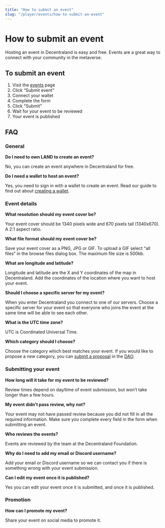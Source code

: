 ```yaml
---
title: "How to submit an event"
slug: "/player/events/how-to-submit-an-event"
---
```

# How to submit an event

Hosting an event in Decentraland is easy and free. Events are a great way to connect with your community in the metaverse.

## To submit an event

1. Visit the [events](https://events.decentraland.org/) page
2. Click “Submit event”
3. Connect your wallet
4. Complete the form
5. Click "Submit"
6. Wait for your event to be reviewed
7. Your event is published

## FAQ

### General

**Do I need to own LAND to create an event?**

No, you can create an event anywhere in Decentraland for free.

**Do I need a wallet to host an event?**

Yes, you need to sign in with a wallet to create an event. Read our guide to find out about [creating a wallet](https://docs.decentraland.org/player/blockchain-integration/get-a-wallet/).

### Event details

**What resolution should my event cover be?**

Your event cover should be 1340 pixels wide and 670 pixels tall (1340x670). A 2:1 aspect ratio.

**What file format should my event cover be?**

Save your event cover as a PNG, JPG or GIF. To upload a GIF select “all files” in the browse files dialog box. The maximum file size is 500kb.

**What are longitude and latitude?**

Longitude and latitude are the X and Y coordinates of the map in Decentraland. Add the coordinates of the location where you want to host your event.

**Should I choose a specific server for my event?**

When you enter Decentraland you connect to one of our servers. Choose a specific server for your event so that everyone who joins the event at the same time will be able to see each other.

**What is the UTC time zone?**

UTC is Coordinated Universal Time.

**Which category should I choose?**

Choose the category which best matches your event. If you would like to propose a new category, you can [submit a proposal](https://docs.decentraland.org/player/general/dao/dao-userguide/) in the [DAO](https://governance.decentraland.org/).

### Submitting your event

**How long will it take for my event to be reviewed?**

Review times depend on day/time of event submission, but won’t take longer than a few hours.

**My event didn’t pass review, why not?**

Your event may not have passed review because you did not fill in all the required information. Make sure you complete every field in the form when submitting an event.

**Who reviews the events?**

Events are reviewed by the team at the Decentraland Foundation.

**Why do I need to add my email or Discord username?**

Add your email or Discord username so we can contact you if there is something wrong with your event submission.

**Can I edit my event once it is published?**

Yes you can edit your event once it is submitted, and once it is published.

### Promotion

**How can I promote my event?**

Share your event on social media to promote it.
